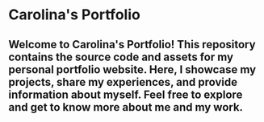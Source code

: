 # Carolina's Portfolio

## Welcome to Carolina's Portfolio! This repository contains the source code and assets for my personal portfolio website. Here, I showcase my projects, share my experiences, and provide information about myself. Feel free to explore and get to know more about me and my work.
